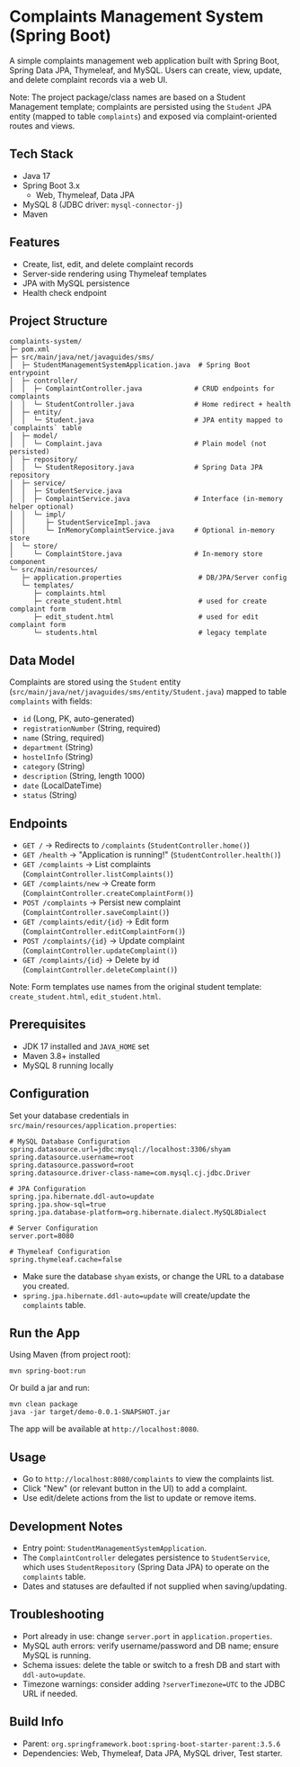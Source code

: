 # Complaints Management System (Spring Boot)

A simple complaints management web application built with Spring Boot, Spring Data JPA, Thymeleaf, and MySQL. Users can create, view, update, and delete complaint records via a web UI.

Note: The project package/class names are based on a Student Management template; complaints are persisted using the `Student` JPA entity (mapped to table `complaints`) and exposed via complaint-oriented routes and views.

## Tech Stack
- Java 17
- Spring Boot 3.x
  - Web, Thymeleaf, Data JPA
- MySQL 8 (JDBC driver: `mysql-connector-j`)
- Maven

## Features
- Create, list, edit, and delete complaint records
- Server-side rendering using Thymeleaf templates
- JPA with MySQL persistence
- Health check endpoint

## Project Structure
```
complaints-system/
├─ pom.xml
├─ src/main/java/net/javaguides/sms/
│  ├─ StudentManagementSystemApplication.java  # Spring Boot entrypoint
│  ├─ controller/
│  │  ├─ ComplaintController.java             # CRUD endpoints for complaints
│  │  └─ StudentController.java               # Home redirect + health
│  ├─ entity/
│  │  └─ Student.java                         # JPA entity mapped to `complaints` table
│  ├─ model/
│  │  └─ Complaint.java                       # Plain model (not persisted)
│  ├─ repository/
│  │  └─ StudentRepository.java               # Spring Data JPA repository
│  ├─ service/
│  │  ├─ StudentService.java
│  │  ├─ ComplaintService.java                # Interface (in-memory helper optional)
│  │  └─ impl/
│  │     ├─ StudentServiceImpl.java
│  │     └─ InMemoryComplaintService.java     # Optional in-memory store
│  └─ store/
│     └─ ComplaintStore.java                  # In-memory store component
└─ src/main/resources/
   ├─ application.properties                   # DB/JPA/Server config
   └─ templates/
      ├─ complaints.html
      ├─ create_student.html                   # used for create complaint form
      ├─ edit_student.html                     # used for edit complaint form
      └─ students.html                         # legacy template
```

## Data Model
Complaints are stored using the `Student` entity (`src/main/java/net/javaguides/sms/entity/Student.java`) mapped to table `complaints` with fields:
- `id` (Long, PK, auto-generated)
- `registrationNumber` (String, required)
- `name` (String, required)
- `department` (String)
- `hostelInfo` (String)
- `category` (String)
- `description` (String, length 1000)
- `date` (LocalDateTime)
- `status` (String)

## Endpoints
- `GET /` → Redirects to `/complaints` (`StudentController.home()`)
- `GET /health` → "Application is running!" (`StudentController.health()`)
- `GET /complaints` → List complaints (`ComplaintController.listComplaints()`)
- `GET /complaints/new` → Create form (`ComplaintController.createComplaintForm()`)
- `POST /complaints` → Persist new complaint (`ComplaintController.saveComplaint()`)
- `GET /complaints/edit/{id}` → Edit form (`ComplaintController.editComplaintForm()`)
- `POST /complaints/{id}` → Update complaint (`ComplaintController.updateComplaint()`)
- `GET /complaints/{id}` → Delete by id (`ComplaintController.deleteComplaint()`)

Note: Form templates use names from the original student template: `create_student.html`, `edit_student.html`.

## Prerequisites
- JDK 17 installed and `JAVA_HOME` set
- Maven 3.8+ installed
- MySQL 8 running locally

## Configuration
Set your database credentials in `src/main/resources/application.properties`:
```
# MySQL Database Configuration
spring.datasource.url=jdbc:mysql://localhost:3306/shyam
spring.datasource.username=root
spring.datasource.password=root
spring.datasource.driver-class-name=com.mysql.cj.jdbc.Driver

# JPA Configuration
spring.jpa.hibernate.ddl-auto=update
spring.jpa.show-sql=true
spring.jpa.database-platform=org.hibernate.dialect.MySQL8Dialect

# Server Configuration
server.port=8080

# Thymeleaf Configuration
spring.thymeleaf.cache=false
```
- Make sure the database `shyam` exists, or change the URL to a database you created.
- `spring.jpa.hibernate.ddl-auto=update` will create/update the `complaints` table.

## Run the App
Using Maven (from project root):
```
mvn spring-boot:run
```
Or build a jar and run:
```
mvn clean package
java -jar target/demo-0.0.1-SNAPSHOT.jar
```
The app will be available at `http://localhost:8080`.

## Usage
- Go to `http://localhost:8080/complaints` to view the complaints list.
- Click "New" (or relevant button in the UI) to add a complaint.
- Use edit/delete actions from the list to update or remove items.

## Development Notes
- Entry point: `StudentManagementSystemApplication`.
- The `ComplaintController` delegates persistence to `StudentService`, which uses `StudentRepository` (Spring Data JPA) to operate on the `complaints` table.
- Dates and statuses are defaulted if not supplied when saving/updating.

## Troubleshooting
- Port already in use: change `server.port` in `application.properties`.
- MySQL auth errors: verify username/password and DB name; ensure MySQL is running.
- Schema issues: delete the table or switch to a fresh DB and start with `ddl-auto=update`.
- Timezone warnings: consider adding `?serverTimezone=UTC` to the JDBC URL if needed.

## Build Info
- Parent: `org.springframework.boot:spring-boot-starter-parent:3.5.6`
- Dependencies: Web, Thymeleaf, Data JPA, MySQL driver, Test starter.
